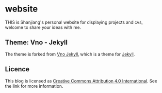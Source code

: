 # website
THIS is Shanjiang's personal website for displaying projects and cvs, welcome to share your ideas with me.

##  Theme: Vno - Jekyll

The theme is forked from [Vno Jekyll](https://github.com/onevcat/vno-jekyll), which is a theme for [Jekyll](http://jekyllrb.com).

## Licence

This blog is licensed as [Creative Commons Attribution 4.0 International](http://creativecommons.org/licenses/by/4.0/). See the link for more information.
